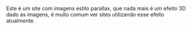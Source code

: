 Este é um site com imagens estilo parallax, que nada mais é um efeito 3D dado as imagens, é muito comum ver sites utilizando esse efeito atualmente.  